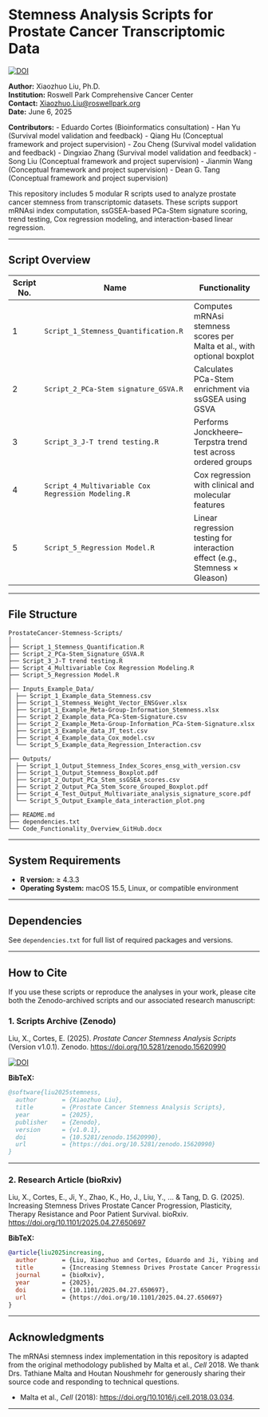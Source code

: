 # Stemness Analysis Scripts for Prostate Cancer Transcriptomic Data

[![DOI](https://zenodo.org/badge/DOI/10.5281/zenodo.15620990.svg)](https://doi.org/10.5281/zenodo.15620990)

**Author:** Xiaozhuo Liu, Ph.D.  
**Institution:** Roswell Park Comprehensive Cancer Center  
**Contact:** Xiaozhuo.Liu@roswellpark.org  
**Date:** June 6, 2025


**Contributors:** 
	- Eduardo Cortes (Bioinformatics consultation) 
	- Han Yu  (Survival model validation and feedback) 
	- Qiang Hu (Conceptual framework and project supervision)
	- Zou Cheng  (Survival model validation and feedback) 
	- Dingxiao Zhang  (Survival model validation and feedback) 
	- Song Liu (Conceptual framework and project supervision)
	- Jianmin Wang  (Conceptual framework and project supervision)
	- Dean G. Tang (Conceptual framework and project supervision)


This repository includes 5 modular R scripts used to analyze prostate cancer stemness from transcriptomic datasets. These scripts support mRNAsi index computation, ssGSEA-based PCa-Stem signature scoring, trend testing, Cox regression modeling, and interaction-based linear regression.

---

## Script Overview

| Script No. | Name                                               | Functionality                                                               |
|------------|----------------------------------------------------|-----------------------------------------------------------------------------|
|      1     | `Script_1_Stemness_Quantification.R`               | Computes mRNAsi stemness scores per Malta et al., with optional boxplot     |
|      2     | `Script_2_PCa-Stem signature_GSVA.R`               | Calculates PCa-Stem enrichment via ssGSEA using GSVA                        |
|      3     | `Script_3_J-T trend testing.R`                     | Performs Jonckheere–Terpstra trend test across ordered groups               |
|      4     | `Script_4_Multivariable Cox Regression Modeling.R` | Cox regression with clinical and molecular features                         |
|      5     | `Script_5_Regression Model.R`                      | Linear regression testing for interaction effect (e.g., Stemness × Gleason) |

---

## File Structure
```
ProstateCancer-Stemness-Scripts/
│
├── Script_1_Stemness_Quantification.R
├── Script_2_PCa-Stem_Signature_GSVA.R
├── Script_3_J-T trend testing.R
├── Script_4_Multivariable Cox Regression Modeling.R
├── Script_5_Regression Model.R
│
├── Inputs_Example_Data/
│ ├── Script_1_Example_data_Stemness.csv
│ ├── Script_1_Stemness_Weight_Vector_ENSGver.xlsx
│ ├── Script_1_Example_Meta-Group-Information_Stemness.xlsx
│ ├── Script_2_Example_data_PCa-Stem-Signature.csv
│ ├── Script_2_Example_Meta-Group-Information_PCa-Stem-Signature.xlsx
│ ├── Script_3_Example_data_JT_test.csv
│ ├── Script_4_Example_data_Cox_model.csv
│ └── Script_5_Example_data_Regression_Interaction.csv
│
├── Outputs/
│ ├── Script_1_Output_Stemness_Index_Scores_ensg_with_version.csv
│ ├── Script_1_Output_Stemness_Boxplot.pdf
│ ├── Script_2_Output_PCa_Stem_ssGSEA_scores.csv
│ ├── Script_2_Output_PCa_Stem_Score_Grouped_Boxplot.pdf
│ ├── Script_4_Test_Output_Multivariate_analysis_signature_score.pdf
│ └── Script_5_Output_Example_data_interaction_plot.png
│
├── README.md
├── dependencies.txt
└── Code_Functionality_Overview_GitHub.docx
```
---

## System Requirements

- **R version:** ≥ 4.3.3  
- **Operating System:** macOS 15.5, Linux, or compatible environment

---

## Dependencies

See `dependencies.txt` for full list of required packages and versions.

---

## How to Cite

If you use these scripts or reproduce the analyses in your work, please cite both the Zenodo-archived scripts and our associated research manuscript:

### 1. Scripts Archive (Zenodo)
Liu, X., Cortes, E. (2025). *Prostate Cancer Stemness Analysis Scripts* (Version v1.0.1). Zenodo. https://doi.org/10.5281/zenodo.15620990

[![DOI](https://zenodo.org/badge/DOI/10.5281/zenodo.15620990.svg)](https://doi.org/10.5281/zenodo.15620990)

**BibTeX:**
```bibtex
@software{liu2025stemness,
  author       = {Xiaozhuo Liu},
  title        = {Prostate Cancer Stemness Analysis Scripts},
  year         = {2025},
  publisher    = {Zenodo},
  version      = {v1.0.1},
  doi          = {10.5281/zenodo.15620990},
  url          = {https://doi.org/10.5281/zenodo.15620990}
}
```
---

### 2. Research Article (bioRxiv)
Liu, X., Cortes, E., Ji, Y., Zhao, K., Ho, J., Liu, Y., ... & Tang, D. G. (2025). Increasing Stemness Drives Prostate Cancer Progression, Plasticity, Therapy Resistance and Poor Patient Survival. bioRxiv. https://doi.org/10.1101/2025.04.27.650697

**BibTeX:**
```bibtex
@article{liu2025increasing,
  author       = {Liu, Xiaozhuo and Cortes, Eduardo and Ji, Yibing and Liu, Song and Wang, Jianmin and Tang, Dean G.},
  title        = {Increasing Stemness Drives Prostate Cancer Progression, Plasticity, Therapy Resistance and Poor Patient Survival},
  journal      = {bioRxiv},
  year         = {2025},
  doi          = {10.1101/2025.04.27.650697},
  url          = {https://doi.org/10.1101/2025.04.27.650697}
}
```
---

## Acknowledgments
The mRNAsi stemness index implementation in this repository is adapted from the original methodology published by Malta et al., *Cell* 2018. We thank Drs. Tathiane Malta and Houtan Noushmehr for generously sharing their source code and responding to technical questions.  
- Malta et al., *Cell* (2018): https://doi.org/10.1016/j.cell.2018.03.034.
---
